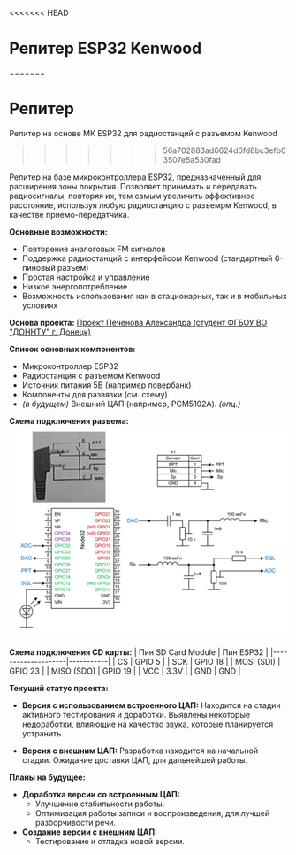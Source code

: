 <<<<<<< HEAD
# Репитер ESP32 Kenwood
=======
# Репитер
Репитeр на основе МК ESP32 для радиостанций с разъемом Kenwood
>>>>>>> 56a702883ad6624d6fd8bc3efb03507e5a530fad

Репитер на базе микроконтроллера ESP32, предназначенный для расширения зоны покрытия. Позволяет принимать и передавать радиосигналы, повторяя их, тем самым увеличить эффективное расстояние, используя любую радиостанцию с разъемрм Kenwood, в качестве приемо-передатчика.

**Основные возможности:**

* Повторение аналоговых FM сигналов
* Поддержка радиостанций с интерфейсом Kenwood (стандартный 6-пиновый разъем)
* Простая настройка и управление
* Низкое энергопотребление
* Возможность использования как в стационарных, так и в мобильных условиях

**Основа проекта:** [Проект Печенова Александра (студент ФГБОУ ВО "ДОННТУ" г. Донецк)](https://disk.yandex.ru/d/aPEOfnw8R4aH_Q)

**Список основных компонентов:**

* Микроконтроллер ESP32
* Радиостанция с разъемом Kenwood
* Источник питания 5В (например повербанк)
* Компоненты для развязки (см. схему)
* *(в будущем)* Внешний ЦАП (например, PCM5102A). *(опц.)*

**Схема подключения разъема:**
![схема](https://github.com/kototronik/repeater/blob/main/images/scheme.png?raw=true)

**Схема подключения CD карты:**
| Пин SD Card Module | Пин ESP32 |
|--------------------|-----------|
| CS                 | GPIO 5    |
| SCK                | GPIO 18   |
| MOSI (SDI)         | GPIO 23   |
| MISO (SDO)         | GPIO 19   |
| VCC                | 3.3V      |
| GND                | GND       |

**Текущий статус проекта:**

* **Версия с использованием встроенного ЦАП:** Находится на стадии активного тестирования и доработки. Выявлены некоторые недоработки, влияющие на качество звука, которые планируется устранить.

* **Версия с внешним ЦАП:** Разработка находится на начальной стадии. Ожидание доставки ЦАП, для дальнейшей работы.

**Планы на будущее:**

* **Доработка версии со встроенным ЦАП:**
    * Улучшение стабильности работы.
    * Оптимизация работы записи и воспроизведения, для лучшей разборчивости речи.
* **Создание версии с внешним ЦАП:**
    * Тестирование и отладка новой версии.
